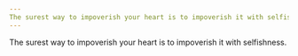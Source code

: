 ```yaml
---
The surest way to impoverish your heart is to impoverish it with selfishness.
---
```


The surest way to impoverish your heart is to impoverish it with selfishness.